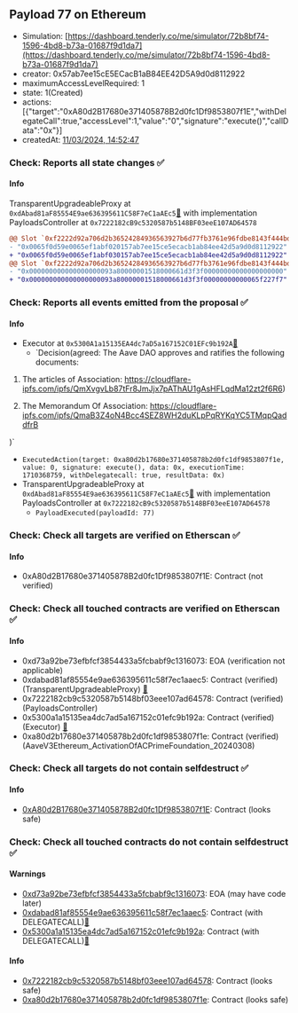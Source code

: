 ## Payload 77 on Ethereum

- Simulation: [https://dashboard.tenderly.co/me/simulator/72b8bf74-1596-4bd8-b73a-01687f9d1da7](https://dashboard.tenderly.co/me/simulator/72b8bf74-1596-4bd8-b73a-01687f9d1da7)
- creator: 0x57ab7ee15cE5ECacB1aB84EE42D5A9d0d8112922
- maximumAccessLevelRequired: 1
- state: 1(Created)
- actions: [{"target":"0xA80d2B17680e371405878B2d0fc1Df9853807f1E","withDelegateCall":true,"accessLevel":1,"value":"0","signature":"execute()","callData":"0x"}]
- createdAt: [11/03/2024, 14:52:47](https://etherscan.io/tx/0xfed70f589a74001d0cc6395dff29ce618c68a946aced32a182eeecfd69ee727e)

### Check: Reports all state changes :white_check_mark:

#### Info


TransparentUpgradeableProxy at `0xdAbad81aF85554E9ae636395611C58F7eC1aAEc5`[:ghost:](https://github.com/bgd-labs/aave-address-book "GovernanceV3Ethereum.PAYLOADS_CONTROLLER") with implementation PayloadsController at `0x7222182cB9c5320587b5148BF03eeE107AD64578`
```diff
@@ Slot `0xf2222d92a706d2b36524284936563927b6d77fb3761e96fdbe8143f444bd785b` @@
- "0x0065f0d59e0065ef1abf020157ab7ee15ce5ecacb1ab84ee42d5a9d0d8112922"
+ "0x0065f0d59e0065ef1abf030157ab7ee15ce5ecacb1ab84ee42d5a9d0d8112922"
@@ Slot `0xf2222d92a706d2b36524284936563927b6d77fb3761e96fdbe8143f444bd785c` @@
- "0x000000000000000000093a80000001518000661d3f3f00000000000000000000"
+ "0x000000000000000000093a80000001518000661d3f3f00000000000065f227f7"
```


### Check: Reports all events emitted from the proposal :white_check_mark:

#### Info

- Executor at `0x5300A1a15135EA4dc7aD5a167152C01EFc9b192A`[:ghost:](https://github.com/bgd-labs/aave-address-book "AaveV2Ethereum.POOL_ADMIN, AaveV2EthereumAMM.POOL_ADMIN, AaveV3Ethereum.ACL_ADMIN, GovernanceV3Ethereum.EXECUTOR_LVL_1")
  - `Decision(agreed: The Aave DAO approves and ratifies the following documents: 

 1) The articles of Association: https://cloudflare-ipfs.com/ipfs/QmXvgvLb87tFr8JmJjx7pAThAU1gAsHFLqdMa12zt2f6R6) 

 2) The Memorandum Of Association: https://cloudflare-ipfs.com/ipfs/QmaB3Z4oN4Bcc4SEZ8WH2duKLpPqRYKqYC5TMqpQaddfrB 

)`
  - `ExecutedAction(target: 0xa80d2b17680e371405878b2d0fc1df9853807f1e, value: 0, signature: execute(), data: 0x, executionTime: 1710368759, withDelegatecall: true, resultData: 0x)`
- TransparentUpgradeableProxy at `0xdAbad81aF85554E9ae636395611C58F7eC1aAEc5`[:ghost:](https://github.com/bgd-labs/aave-address-book "GovernanceV3Ethereum.PAYLOADS_CONTROLLER") with implementation PayloadsController at `0x7222182cB9c5320587b5148BF03eeE107AD64578`
  - `PayloadExecuted(payloadId: 77)`

### Check: Check all targets are verified on Etherscan :white_check_mark:

#### Info

- 0xA80d2B17680e371405878B2d0fc1Df9853807f1E: Contract (not verified) 

### Check: Check all touched contracts are verified on Etherscan :white_check_mark:

#### Info

- 0xd73a92be73efbfcf3854433a5fcbabf9c1316073: EOA (verification not applicable)
- 0xdabad81af85554e9ae636395611c58f7ec1aaec5: Contract (verified) (TransparentUpgradeableProxy) [:ghost:](https://github.com/bgd-labs/aave-address-book "GovernanceV3Ethereum.PAYLOADS_CONTROLLER")
- 0x7222182cb9c5320587b5148bf03eee107ad64578: Contract (verified) (PayloadsController) 
- 0x5300a1a15135ea4dc7ad5a167152c01efc9b192a: Contract (verified) (Executor) [:ghost:](https://github.com/bgd-labs/aave-address-book "AaveV2Ethereum.POOL_ADMIN, AaveV2EthereumAMM.POOL_ADMIN, AaveV3Ethereum.ACL_ADMIN, GovernanceV3Ethereum.EXECUTOR_LVL_1")
- 0xa80d2b17680e371405878b2d0fc1df9853807f1e: Contract (verified) (AaveV3Ethereum_ActivationOfACPrimeFoundation_20240308) 

### Check: Check all targets do not contain selfdestruct :white_check_mark:

#### Info

- [0xA80d2B17680e371405878B2d0fc1Df9853807f1E](https://etherscan.io/address/0xA80d2B17680e371405878B2d0fc1Df9853807f1E): Contract (looks safe)

### Check: Check all touched contracts do not contain selfdestruct :white_check_mark:

#### Warnings

- [0xd73a92be73efbfcf3854433a5fcbabf9c1316073](https://etherscan.io/address/0xd73a92be73efbfcf3854433a5fcbabf9c1316073): EOA (may have code later)
- [0xdabad81af85554e9ae636395611c58f7ec1aaec5](https://etherscan.io/address/0xdabad81af85554e9ae636395611c58f7ec1aaec5): Contract (with DELEGATECALL)[:ghost:](https://github.com/bgd-labs/aave-address-book "GovernanceV3Ethereum.PAYLOADS_CONTROLLER")
- [0x5300a1a15135ea4dc7ad5a167152c01efc9b192a](https://etherscan.io/address/0x5300a1a15135ea4dc7ad5a167152c01efc9b192a): Contract (with DELEGATECALL)[:ghost:](https://github.com/bgd-labs/aave-address-book "AaveV2Ethereum.POOL_ADMIN, AaveV2EthereumAMM.POOL_ADMIN, AaveV3Ethereum.ACL_ADMIN, GovernanceV3Ethereum.EXECUTOR_LVL_1")

#### Info

- [0x7222182cb9c5320587b5148bf03eee107ad64578](https://etherscan.io/address/0x7222182cb9c5320587b5148bf03eee107ad64578): Contract (looks safe)
- [0xa80d2b17680e371405878b2d0fc1df9853807f1e](https://etherscan.io/address/0xa80d2b17680e371405878b2d0fc1df9853807f1e): Contract (looks safe)

